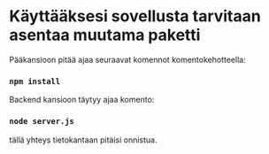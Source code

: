 # Käyttääksesi sovellusta tarvitaan asentaa muutama paketti

Pääkansioon pitää ajaa seuraavat komennot komentokehotteella:

### `npm install`

Backend kansioon täytyy ajaa komento:

### `node server.js`
tällä yhteys tietokantaan pitäisi onnistua.
